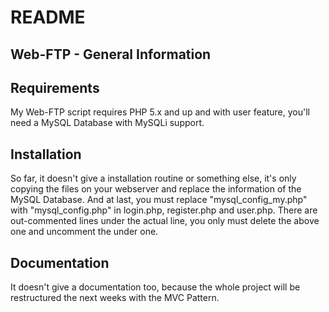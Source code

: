 README
======

Web-FTP - General Information
-----------------------------

Requirements
------------

My Web-FTP script requires PHP 5.x and up and with user feature, you'll need a MySQL Database with MySQLi support.

Installation
------------

So far, it doesn't give a installation routine or something else, it's only copying the files on your webserver and replace the information of the MySQL Database.
And at last, you must replace "mysql_config_my.php" with "mysql_config.php" in login.php, register.php and user.php. There are out-commented lines under the actual line, you only must delete the above one and uncomment the under one.

Documentation
-------------

It doesn't give a documentation too, because the whole project will be restructured the next weeks with the MVC Pattern.